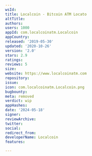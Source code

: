 ```yaml
---
wsId: 
title: Localcoin - Bitcoin ATM Locato
altTitle: 
authors: 
users: 1000
appId: com.localcoinatm.Localcoin
appCountry: 
released: '2019-05-30'
updated: '2020-10-26'
version: '2.0'
stars: 2.9
ratings: 
reviews: 5
size: 
website: https://www.localcoinatm.com
repository: 
issue: 
icon: com.localcoinatm.Localcoin.png
bugbounty: 
meta: removed
verdict: wip
appHashes: 
date: '2024-05-18'
signer: 
reviewArchive: 
twitter: 
social: 
redirect_from: 
developerName: Localcoin
features: 

---
```


